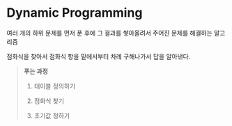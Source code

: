 # Dynamic Programming
여러 개의 하위 문제를 먼저 푼 후에 그 결과를 쌓아올려서 주어진 문제를 해결하는 알고리즘

점화식을 찾아서 점화식 항을 밑에서부터 차례 구해나가서 답을 알아낸다.

> **푸는 과정**
> 
> 1. 테이블 정의하기
>    
> 2. 점화식 찾기
>    
> 3. 초기값 정하기

